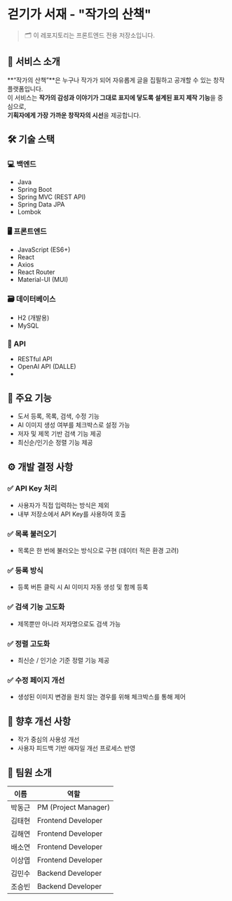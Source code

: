 # 걷기가 서재 - "작가의 산책"

> 🗂️ 이 레포지토리는 프론트엔드 전용 저장소입니다.

## 📌 서비스 소개

**“작가의 산책”**은 누구나 작가가 되어 자유롭게 글을 집필하고 공개할 수 있는 창작 플랫폼입니다.  
이 서비스는 **작가의 감성과 이야기가 그대로 표지에 닿도록 설계된 표지 제작 기능**을 중심으로,  
**기획자에게 가장 가까운 창작자의 시선**을 제공합니다.

## 🛠️ 기술 스택

### 💻 백엔드
- Java
- Spring Boot
- Spring MVC (REST API)
- Spring Data JPA
- Lombok

### 🖥️ 프론트엔드
- JavaScript (ES6+)
- React
- Axios
- React Router
- Material-UI (MUI)

### 🗃️ 데이터베이스
- H2 (개발용)
- MySQL

### 🔗 API
- RESTful API
- OpenAI API (DALLE)
- 
## 🧩 주요 기능
- 도서 등록, 목록, 검색, 수정 기능
- AI 이미지 생성 여부를 체크박스로 설정 가능
- 저자 및 제목 기반 검색 기능 제공
- 최신순/인기순 정렬 기능 제공

## ⚙️ 개발 결정 사항

### ✅ API Key 처리
- 사용자가 직접 입력하는 방식은 제외
- 내부 저장소에서 API Key를 사용하여 호출

### ✅ 목록 불러오기
- 목록은 한 번에 불러오는 방식으로 구현 (데이터 적은 환경 고려)

### ✅ 등록 방식
- 등록 버튼 클릭 시 AI 이미지 자동 생성 및 함께 등록

### ✅ 검색 기능 고도화
- 제목뿐만 아니라 저자명으로도 검색 가능

### ✅ 정렬 고도화
- 최신순 / 인기순 기준 정렬 기능 제공

### ✅ 수정 페이지 개선
- 생성된 이미지 변경을 원치 않는 경우를 위해 체크박스를 통해 제어

## 🚧 향후 개선 사항
- 작가 중심의 사용성 개선
- 사용자 피드백 기반 애자일 개선 프로세스 반영


## 👥 팀원 소개

| 이름     | 역할               |
|----------|--------------------|
| 박동근   | PM (Project Manager) |
| 김태현   | Frontend Developer |
| 김해연   | Frontend Developer |
| 배소연   | Frontend Developer |
| 이상엽   | Frontend Developer |
| 김민수   | Backend Developer  |
| 조승빈   | Backend Developer  |


